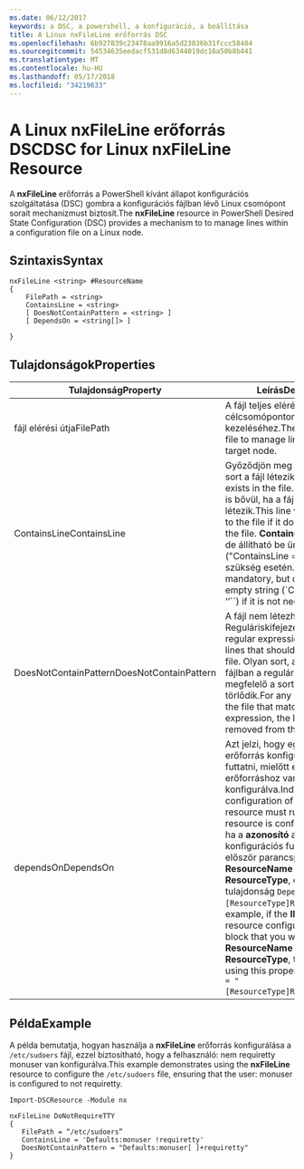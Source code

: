 ```yaml
---
ms.date: 06/12/2017
keywords: a DSC, a powershell, a konfiguráció, a beállítása
title: A Linux nxFileLine erőforrás DSC
ms.openlocfilehash: 6b927839c23478aa9916a5d23836b31fccc58484
ms.sourcegitcommit: 54534635eedacf531d8d6344019dc16a50b8b441
ms.translationtype: MT
ms.contentlocale: hu-HU
ms.lasthandoff: 05/17/2018
ms.locfileid: "34219633"
---
```

# <a name="dsc-for-linux-nxfileline-resource"></a><span data-ttu-id="93210-103">A Linux nxFileLine erőforrás DSC</span><span class="sxs-lookup"><span data-stu-id="93210-103">DSC for Linux nxFileLine Resource</span></span>

<span data-ttu-id="93210-104">A **nxFileLine** erőforrás a PowerShell kívánt állapot konfigurációs szolgáltatása (DSC) gombra a konfigurációs fájlban lévő Linux csomópont sorait mechanizmust biztosít.</span><span class="sxs-lookup"><span data-stu-id="93210-104">The **nxFileLine** resource in PowerShell Desired State Configuration (DSC) provides a mechanism to to manage lines within a configuration file on a Linux node.</span></span>

## <a name="syntax"></a><span data-ttu-id="93210-105">Szintaxis</span><span class="sxs-lookup"><span data-stu-id="93210-105">Syntax</span></span>

```
nxFileLine <string> #ResourceName
{
    FilePath = <string>
    ContainsLine = <string>
    [ DoesNotContainPattern = <string> ]
    [ DependsOn = <string[]> ]

}
```

## <a name="properties"></a><span data-ttu-id="93210-106">Tulajdonságok</span><span class="sxs-lookup"><span data-stu-id="93210-106">Properties</span></span>

|  <span data-ttu-id="93210-107">Tulajdonság</span><span class="sxs-lookup"><span data-stu-id="93210-107">Property</span></span> |  <span data-ttu-id="93210-108">Leírás</span><span class="sxs-lookup"><span data-stu-id="93210-108">Description</span></span> |
|---|---|
| <span data-ttu-id="93210-109">fájl elérési útja</span><span class="sxs-lookup"><span data-stu-id="93210-109">FilePath</span></span>| <span data-ttu-id="93210-110">A fájl teljes elérési útja a célcsomóponton sorainak kezeléséhez.</span><span class="sxs-lookup"><span data-stu-id="93210-110">The full path to the file to manage lines in on the target node.</span></span>|
| <span data-ttu-id="93210-111">ContainsLine</span><span class="sxs-lookup"><span data-stu-id="93210-111">ContainsLine</span></span>| <span data-ttu-id="93210-112">Győződjön meg arról, hogy egy sort a fájl létezik.</span><span class="sxs-lookup"><span data-stu-id="93210-112">A line to ensure exists in the file.</span></span> <span data-ttu-id="93210-113">Ezt a sort a fájl is bővül, ha a fájl nem létezik.</span><span class="sxs-lookup"><span data-stu-id="93210-113">This line will be appended to the file if it does not exist in the file.</span></span> <span data-ttu-id="93210-114">**ContainsLine** kötelező, de állítható be üres karakterlánc ("ContainsLine =" ") nincs szükség esetén.</span><span class="sxs-lookup"><span data-stu-id="93210-114">**ContainsLine** is mandatory, but can be set to an empty string (\`ContainsLine = ‘’\`\`) if it is not needed.</span></span>|
| <span data-ttu-id="93210-115">DoesNotContainPattern</span><span class="sxs-lookup"><span data-stu-id="93210-115">DoesNotContainPattern</span></span>| <span data-ttu-id="93210-116">A fájl nem létezhet sorok Reguláriskifejezés-mintának.</span><span class="sxs-lookup"><span data-stu-id="93210-116">A regular expression pattern for lines that should not exist in the file.</span></span> <span data-ttu-id="93210-117">Olyan sort, amely létezik a fájlban a reguláris kifejezésnek megfelelő a sort a fájl törlődik.</span><span class="sxs-lookup"><span data-stu-id="93210-117">For any lines that exist in the file that match this regular expression, the line will be removed from the file.</span></span>|
| <span data-ttu-id="93210-118">dependsOn</span><span class="sxs-lookup"><span data-stu-id="93210-118">DependsOn</span></span> | <span data-ttu-id="93210-119">Azt jelzi, hogy egy másik erőforrás konfigurációjának kell futtatni, mielőtt ehhez az erőforráshoz van konfigurálva.</span><span class="sxs-lookup"><span data-stu-id="93210-119">Indicates that the configuration of another resource must run before this resource is configured.</span></span> <span data-ttu-id="93210-120">Például ha a **azonosító** az erőforrás konfigurációs futtatni kívánt először parancsprogramblokkja **ResourceName** és annak típusa **ResourceType**, ez a szintaxis a tulajdonság `DependsOn = "[ResourceType]ResourceName"`.</span><span class="sxs-lookup"><span data-stu-id="93210-120">For example, if the **ID** of the resource configuration script block that you want to run first is **ResourceName** and its type is **ResourceType**, the syntax for using this property is `DependsOn = "[ResourceType]ResourceName"`.</span></span>|

## <a name="example"></a><span data-ttu-id="93210-121">Példa</span><span class="sxs-lookup"><span data-stu-id="93210-121">Example</span></span>

<span data-ttu-id="93210-122">A példa bemutatja, hogyan használja a **nxFileLine** erőforrás konfigurálása a `/etc/sudoers` fájl, ezzel biztosítható, hogy a felhasználó: nem requiretty monuser van konfigurálva.</span><span class="sxs-lookup"><span data-stu-id="93210-122">This example demonstrates using the **nxFileLine** resource to configure the `/etc/sudoers` file, ensuring that the user: monuser is configured to not requiretty.</span></span>

```
Import-DSCResource -Module nx

nxFileLine DoNotRequireTTY
{
   FilePath = “/etc/sudoers”
   ContainsLine = 'Defaults:monuser !requiretty'
   DoesNotContainPattern = "Defaults:monuser[ ]+requiretty"
}
```